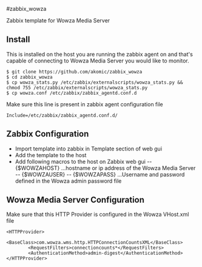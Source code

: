 #zabbix_wowza

Zabbix template for Wowza Media Server

## Install
This is installed on the host you are running the zabbix agent on and that's capable of connecting to Wowza Media Server you would like to monitor.

```
$ git clone https://github.com/akomic/zabbix_wowza
$ cd zabbix_wowza
$ cp wowza_stats.py /etc/zabbix/externalscripts/wowza_stats.py && chmod 755 /etc/zabbix/externalscripts/wowza_stats.py
$ cp wowza.conf /etc/zabbix/zabbix_agentd.conf.d

```
Make sure this line is present in zabbix agent configuration file

```
Include=/etc/zabbix/zabbix_agentd.conf.d/
```

## Zabbix Configuration

- Import template into zabbix in Template section of web gui
- Add the template to the host
- Add following macros to the host on Zabbix web gui
-- {$WOWZAHOST}
...hostname or ip address of the Wowza Media Server
-- {$WOWZAUSER} 
-- {$WOWZAPASS}
...Username and password defined in the Wowza admin password file

## Wowza Media Server Configuration

Make sure that this HTTP Provider is configured in the Wowza VHost.xml file

```
<HTTPProvider>
        <BaseClass>com.wowza.wms.http.HTTPConnectionCountsXML</BaseClass>
        <RequestFilters>connectioncounts*</RequestFilters>
        <AuthenticationMethod>admin-digest</AuthenticationMethod>
</HTTPProvider>
```
